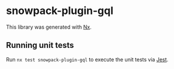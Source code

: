 # snowpack-plugin-gql

This library was generated with [Nx](https://nx.dev).

## Running unit tests

Run `nx test snowpack-plugin-gql` to execute the unit tests via [Jest](https://jestjs.io).
